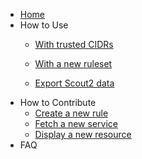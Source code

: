 * [Home](https://github.com/nccgroup/Scout2/wiki)
* How to Use
  * [With trusted CIDRs](https://github.com/nccgroup/Scout2/wiki/HowTo:-Use-a-list-of-trusted-CIDRs)
  * [With a new ruleset](https://github.com/nccgroup/Scout2/wiki/HowTo:-Use-with-a-custom-ruleset)

  * [Export Scout2 data](https://github.com/nccgroup/Scout2/wiki/HowTo:-Exporting-and-Programmatically-Access-of-Scout2-Data)
* How to Contribute
  * [Create a new rule](https://github.com/nccgroup/Scout2/wiki/HowTo:-Create-a-new-rule)
  * [Fetch a new service](https://github.com/nccgroup/Scout2/wiki/HowTo:-fetch-configuration-for-a-new-service-or-resource)
  * [Display a new resource](https://github.com/nccgroup/Scout2/wiki/HowTo:-Create-a-custom-partial-for-new-resources)
* FAQ
